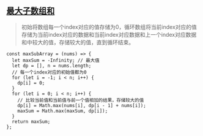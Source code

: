 ## [最大子数组和](https://leetcode-cn.com/problems/maximum-subarray/)
> 初始将数组每一个index对应的值存储为0，循环数组将当前index对应的值存储为当前index对应的数据和当前index对应数据和上一个index对应数据和中较大的值，存储较大的值，直到循环结束。

```
const maxSubArray = (nums) => {
  let maxSum = -Infinity; // 最大值
  let dp = [], n = nums.length;
  // 每一个index对应的初始值都为0
  for (let i = -1; i < n; i++) {
    dp[i] = 0;
  }
  for (let i = 0; i < n; i++) {
    // 比较当前值和当前值与前一个值相加的结果，存储较大的值
    dp[i] = Math.max(nums[i], dp[i - 1] + nums[i]);
    maxSum = Math.max(maxSum, dp[i]);
  }
  return maxSum;
};
```